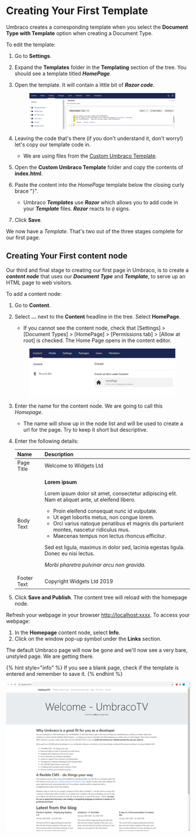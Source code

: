 # Creating Your First Template

Umbraco creates a corresponding template when you select the **Document Type with Template** option when creating a Document Type.

To edit the template:

1. Go to **Settings**.
2. Expand the **Templates** folder in the **Templating** section of the tree. You should see a template titled _**HomePage**_.
3.  Open the template. It will contain a little bit of _**Razor code**_.&#x20;

    <figure><img src="images/figure-13-empty-homepage-template-v9.png" alt=""><figcaption></figcaption></figure>
4. Leaving the code that's there (if you don't understand it, don't worry!) let's copy our template code in.
   * We are using files from the [Custom Umbraco Template](https://umbra.co/Umbracotemplate).
5. Open the **Custom Umbraco Template** folder and copy the contents of **index.html**.
6. Paste the content into the _HomePage_ template below the closing curly brace "}".
   * Umbraco _**Templates**_ use _**Razor**_ which allows you to add code in your _**Template**_ files. _**Razor**_ reacts to `@` signs.
7. Click **Save**.

We now have a _Template_. That's two out of the three stages complete for our first page.

## Creating Your First content node

Our third and final stage to creating our first page in Umbraco, is to create a _**content node**_ that uses our _**Document Type**_ and _**Template**_, to serve up an HTML page to web visitors.

To add a content node:

1. Go to **Content**.
2.  Select **...** next to the **Content** headline in the tree. Select **HomePage**.&#x20;

    * If you cannot see the content node, check that \[Settings] > \[Document Types] > \[HomePage] > \[Permissions tab] > \[Allow at root] is checked. The Home Page opens in the content editor.

    <figure><img src="images/figure-15-create-a-homepage-v8.png" alt=""><figcaption></figcaption></figure>
3. Enter the name for the content node. We are going to call this _Homepage_.
   * The name will show up in the node list and will be used to create a url for the page. Try to keep it short but descriptive.
4.  Enter the following details:

    | Name        | Description                                                                                                                                                                                                                                                                                                                                                                                                                                                                                                                                                        |
    | ----------- | ------------------------------------------------------------------------------------------------------------------------------------------------------------------------------------------------------------------------------------------------------------------------------------------------------------------------------------------------------------------------------------------------------------------------------------------------------------------------------------------------------------------------------------------------------------------ |
    | Page Title  | Welcome to Widgets Ltd                                                                                                                                                                                                                                                                                                                                                                                                                                                                                                                                             |
    | Body Text   | <p><strong>Lorem ipsum</strong></p><p>Lorem ipsum dolor sit amet, consectetur adipiscing elit. Nam et aliquet ante, ut eleifend libero.</p><ul><li>Proin eleifend consequat nunc id vulputate.</li><li>Ut eget lobortis metus, non congue lorem.</li><li>Orci varius natoque penatibus et magnis dis parturient montes, nascetur ridiculus mus.</li><li>Maecenas tempus non lectus rhoncus efficitur.</li></ul><p>Sed est ligula, maximus in dolor sed, lacinia egestas ligula. Donec eu nisi lectus.</p><p><em>Morbi pharetra pulvinar arcu non gravida.</em></p> |
    | Footer Text | Copyright Widgets Ltd 2019                                                                                                                                                                                                                                                                                                                                                                                                                                                                                                                                         |
5. Click **Save and Publish**. The content tree will reload with the homepage node.

Refresh your webpage in your browser [http://localhost:xxxx](http:/localhost:xxxx/). To access your webpage:

1. In the **Homepage** content node, select **Info**.
2. Click on the window pop-up symbol under the **Links** section.

The default Umbraco page will now be gone and we'll now see a very bare, unstyled page. We are getting there.

{% hint style="info" %}
If you see a blank page, check if the template is entered and remember to save it.
{% endhint %}

![An Unstyled Homepage](images/figure-16-unstyled-homepage-v8.png)
